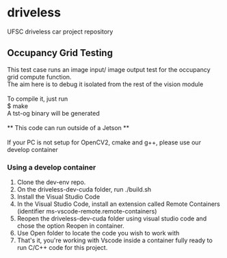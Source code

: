 # driveless <br/>
UFSC driveless car project repository <br/>

## Occupancy Grid Testing <br/>
This test case runs an image input/ image output test for the occupancy grid compute function.<br/>
The aim here is to debug it isolated from the rest of the vision module<br/>
<br/>
To compile it, just run<br/>
\$ make<br/>
A tst-og binary will be generated <br/>
<br/>
** This code can run outside of a Jetson ** <br/>
<br/>
If your PC is not setup for OpenCV2, cmake and g++, please use our develop container
<br/>

### Using a develop container<br/>

1. Clone the dev-env repo. <br/>
2. On the driveless-dev-cuda folder, run ./build.sh <br/>
3. Install the Visual Studio Code <br/>
4. In the  Visual Studio Code, install an extension called Remote Containers (identifier ms-vscode-remote.remote-containers) <br/>
5. Reopen the  driveless-dev-cuda folder using visual studio code and chose the option Reopen in container. <br/>
6. Use Open folder to locate the code you wish to work with <br/>
7. That's it, you're working with Vscode inside a container fully ready to run C/C++ code for this project. <br/>


